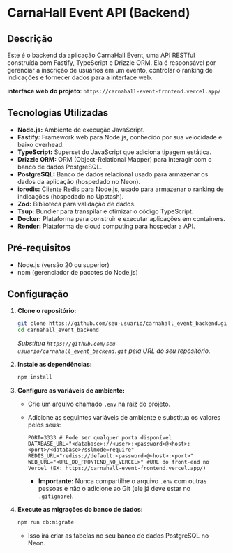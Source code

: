 # CarnaHall Event API (Backend)

## Descrição

Este é o backend da aplicação CarnaHall Event, uma API RESTful construída com Fastify, TypeScript e Drizzle ORM. Ela é responsável por gerenciar a inscrição de usuários em um evento, controlar o ranking de indicações e fornecer dados para a interface web.

**interface web do projeto**: `https://carnahall-event-frontend.vercel.app/`

## Tecnologias Utilizadas

*   **Node.js:** Ambiente de execução JavaScript.
*   **Fastify:** Framework web para Node.js, conhecido por sua velocidade e baixo overhead.
*   **TypeScript:** Superset do JavaScript que adiciona tipagem estática.
*   **Drizzle ORM:** ORM (Object-Relational Mapper) para interagir com o banco de dados PostgreSQL.
*   **PostgreSQL:** Banco de dados relacional usado para armazenar os dados da aplicação (hospedado no Neon).
*   **ioredis:** Cliente Redis para Node.js, usado para armazenar o ranking de indicações (hospedado no Upstash).
*   **Zod:** Biblioteca para validação de dados.
*   **Tsup:** Bundler para transpilar e otimizar o código TypeScript.
*   **Docker:** Plataforma para construir e executar aplicações em containers.
*   **Render:** Plataforma de cloud computing para hospedar a API.

## Pré-requisitos

*   Node.js (versão 20 ou superior)
*   npm (gerenciador de pacotes do Node.js)

## Configuração

1.  **Clone o repositório:**

    ```bash
    git clone https://github.com/seu-usuario/carnahall_event_backend.git
    cd carnahall_event_backend
    ```

    *Substitua `https://github.com/seu-usuario/carnahall_event_backend.git` pela URL do seu repositório.*

2.  **Instale as dependências:**

    ```bash
    npm install
    ```

3.  **Configure as variáveis de ambiente:**

    *   Crie um arquivo chamado `.env` na raiz do projeto.
    *   Adicione as seguintes variáveis de ambiente e substitua os valores pelos seus:

        ```
        PORT=3333 # Pode ser qualquer porta disponível
        DATABASE_URL="<database>://<user>:<password>@<host>:<port>/<database>?sslmode=require"
        REDIS_URL="rediss://default:<password>@<host>:<port>"
        WEB_URL="<URL_DO_FRONTEND_NO_VERCEL>" #URL do front-end no Vercel (EX: https://carnahall-event-frontend.vercel.app/)
        ```

        *   **Importante:** Nunca compartilhe o arquivo `.env` com outras pessoas e não o adicione ao Git (ele já deve estar no `.gitignore`).

4.  **Execute as migrações do banco de dados:**

    ```bash
    npm run db:migrate
    ```

    *   Isso irá criar as tabelas no seu banco de dados PostgreSQL no Neon.